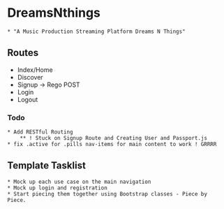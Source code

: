 # DreamsNthings 
	* "A Music Production Streaming Platform Dreams N Things"

## Routes
* Index/Home
* Discover
* Signup -> Rego POST
* Login
* Logout

### Todo
	* Add RESTful Routing
		** ! Stuck on Signup Route and Creating User and Passport.js 
	* fix .active for .pills nav-items for main content to work ! GRRRR

## Template Tasklist
	* Mock up each use case on the main navigation
	* Mock up login and registration
	* Start piecing them together using Bootstrap classes - Piece by Piece.
